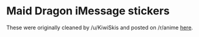 # Maid Dragon iMessage stickers

These were originally cleaned by /u/KiwiSkis and posted on /r/anime [here](https://www.reddit.com/r/anime/comments/5tcw33/i_cleaned_and_edited_all_the_chat_stickers_from/).
